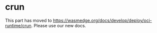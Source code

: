 # crun

This part has moved to https://wasmedge.org/docs/develop/deploy/oci-runtime/crun. Please use our new docs.
